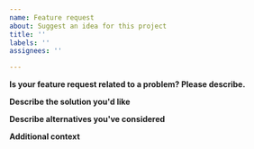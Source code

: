 ```yaml
---
name: Feature request
about: Suggest an idea for this project
title: ''
labels: ''
assignees: ''

---
```


**Is your feature request related to a problem? Please describe.**
<!---
A clear and concise description of what the problem is. Ex. I'm always frustrated when [...]
-->

**Describe the solution you'd like**
<!---
A clear and concise description of what you want to happen.
-->

**Describe alternatives you've considered**
<!---
A clear and concise description of any alternative solutions or features you've considered.
-->

**Additional context**
<!---
Add any other context or screenshots about the feature request here.
-->
